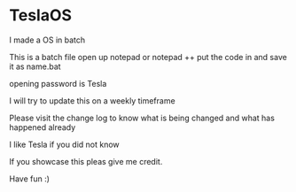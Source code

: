 # TeslaOS

I made a OS in batch

This is a batch file open up notepad or notepad ++ put the code in and save it as name.bat

opening password is Tesla

I will try to update this on a weekly timeframe

Please visit the change log to know what is being changed and what has happened already

I like Tesla if you did not know

If you showcase this pleas give me credit.

Have fun :)
